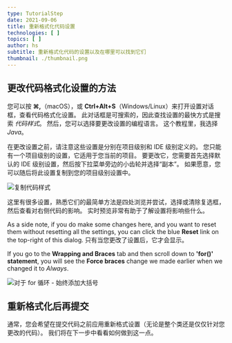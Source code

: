 ```yaml
---
type: TutorialStep
date: 2021-09-06
title: 重新格式化代码设置
technologies: [ ]
topics: [ ]
author: hs
subtitle: 重新格式化代码的设置以及在哪里可以找到它们
thumbnail: ./thumbnail.png
---
```


## 更改代码格式化设置的方法
您可以按 **⌘,**（macOS），或 **Ctrl+Alt+S**（Windows/Linux）来打开设置对话框，查看代码格式化设置。 此对话框是可搜索的，因此查找设置的最快方式是搜索 _代码样式_。 然后，您可以选择要更改设置的编程语言。 这个教程里，我选择 _Java_。

在更改设置之前，请注意这些设置是分别在项目级别和 IDE 级别定义的。 您只能有一个项目级别的设置，它适用于您当前的项目。 要更改它，您需要首先选择默认的 IDE 级别设置，然后按下拉菜单旁边的小齿轮并选择“副本”。 如果愿意，您可以随后将此设置复制到您的项目级别设置中。

![复制代码样式](copy-code-style-scheme.png)

这里有很多设置，熟悉它们的最简单方法是四处浏览并尝试，选择或清除复选框，然后查看对右侧代码的影响。 实时预览非常有助于了解设置将影响些什么。

As a side note, if you do make some changes here, and you want to reset them without resetting all the settings, you can click the blue **Reset** link on the top-right of this dialog. 只有当您更改了设置后，它才会显示。

If you go to the **Wrapping and Braces** tab and then scroll down to **'for()' statement**, you will see the **Force braces** change we made earlier when we changed it to _Always_.

![对于 for 循环 - 始终添加大括号](for-statement-braces-setting.png)

## 重新格式化后再提交
通常，您会希望在提交代码之前应用重新格式设置（无论是整个类还是仅仅针对您更改的代码）。 我们将在下一步中看看如何做到这一点。 